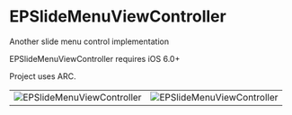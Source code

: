 EPSlideMenuViewController
=========================

Another slide menu control implementation

EPSlideMenuViewController requires iOS 6.0+

Project uses ARC.

<p align="center" >
<table class="tab">
<tr>
<td><img src="https://raw.github.com/somedev/EPSlideMenuViewController/master/assets/menu.png" alt="EPSlideMenuViewController" title="EPSlideMenuViewController"></td>
<td><img src="https://raw.github.com/somedev/EPSlideMenuViewController/master/assets/left.png" alt="EPSlideMenuViewController" title="EPSlideMenuViewController"></td>
</tr>
</table>
</p>

<style>
.tab {border-collapse:collapse;}
</style>